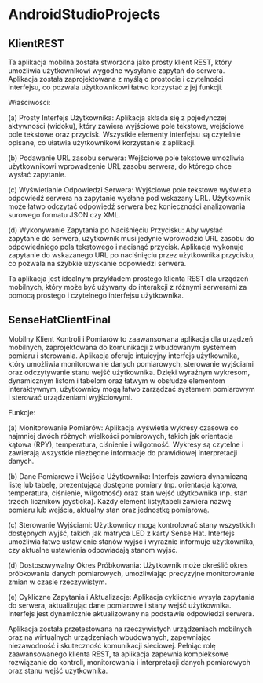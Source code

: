 # AndroidStudioProjects

## KlientREST
Ta aplikacja mobilna została stworzona jako prosty klient REST, który umożliwia użytkownikowi wygodne wysyłanie zapytań do serwera. Aplikacja została zaprojektowana z myślą o prostocie i czytelności interfejsu, co pozwala użytkownikowi łatwo korzystać z jej funkcji.

Właściwości:

(a) Prosty Interfejs Użytkownika:
Aplikacja składa się z pojedynczej aktywności (widoku), który zawiera wyjściowe pole tekstowe, wejściowe pole tekstowe oraz przycisk. Wszystkie elementy interfejsu są czytelnie opisane, co ułatwia użytkownikowi korzystanie z aplikacji.

(b) Podawanie URL zasobu serwera:
Wejściowe pole tekstowe umożliwia użytkownikowi wprowadzenie URL zasobu serwera, do którego chce wysłać zapytanie.

(c) Wyświetlanie Odpowiedzi Serwera:
Wyjściowe pole tekstowe wyświetla odpowiedź serwera na zapytanie wysłane pod wskazany URL. Użytkownik może łatwo odczytać odpowiedź serwera bez konieczności analizowania surowego formatu JSON czy XML.

(d) Wykonywanie Zapytania po Naciśnięciu Przycisku:
Aby wysłać zapytanie do serwera, użytkownik musi jedynie wprowadzić URL zasobu do odpowiedniego pola tekstowego i nacisnąć przycisk. Aplikacja wykonuje zapytanie do wskazanego URL po naciśnięciu przez użytkownika przycisku, co pozwala na szybkie uzyskanie odpowiedzi serwera.

Ta aplikacja jest idealnym przykładem prostego klienta REST dla urządzeń mobilnych, który może być używany do interakcji z różnymi serwerami za pomocą prostego i czytelnego interfejsu użytkownika.

## SenseHatClientFinal
Mobilny Klient Kontroli i Pomiarów to zaawansowana aplikacja dla urządzeń mobilnych, zaprojektowana do komunikacji z wbudowanym systemem pomiaru i sterowania. Aplikacja oferuje intuicyjny interfejs użytkownika, który umożliwia monitorowanie danych pomiarowych, sterowanie wyjściami oraz odczytywanie stanu wejść użytkownika. Dzięki wyraźnym wykresom, dynamicznym listom i tabelom oraz łatwym w obsłudze elementom interaktywnym, użytkownicy mogą łatwo zarządzać systemem pomiarowym i sterować urządzeniami wyjściowymi.

Funkcje:

(a) Monitorowanie Pomiarów:
Aplikacja wyświetla wykresy czasowe co najmniej dwóch różnych wielkości pomiarowych, takich jak orientacja kątowa (RPY), temperatura, ciśnienie i wilgotność. Wykresy są czytelne i zawierają wszystkie niezbędne informacje do prawidłowej interpretacji danych.

(b) Dane Pomiarowe i Wejścia Użytkownika:
Interfejs zawiera dynamiczną listę lub tabelę, prezentującą dostępne pomiary (np. orientacja kątowa, temperatura, ciśnienie, wilgotność) oraz stan wejść użytkownika (np. stan trzech liczników joysticka). Każdy element listy/tabeli zawiera nazwę pomiaru lub wejścia, aktualny stan oraz jednostkę pomiarową.

(c) Sterowanie Wyjściami:
Użytkownicy mogą kontrolować stany wszystkich dostępnych wyjść, takich jak matryca LED z karty Sense Hat. Interfejs umożliwia łatwe ustawienie stanów wyjść i wyraźnie informuje użytkownika, czy aktualne ustawienia odpowiadają stanom wyjść.

(d) Dostosowywalny Okres Próbkowania:
Użytkownik może określić okres próbkowania danych pomiarowych, umożliwiając precyzyjne monitorowanie zmian w czasie rzeczywistym.

(e) Cykliczne Zapytania i Aktualizacje:
Aplikacja cyklicznie wysyła zapytania do serwera, aktualizując dane pomiarowe i stany wejść użytkownika. Interfejs jest dynamicznie aktualizowany na podstawie odpowiedzi serwera.

Aplikacja została przetestowana na rzeczywistych urządzeniach mobilnych oraz na wirtualnych urządzeniach wbudowanych, zapewniając niezawodność i skuteczność komunikacji sieciowej. Pełniąc rolę zaawansowanego klienta REST, ta aplikacja zapewnia kompleksowe rozwiązanie do kontroli, monitorowania i interpretacji danych pomiarowych oraz stanu wejść użytkownika.
